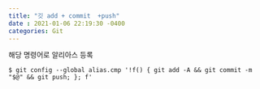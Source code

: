 ```yaml
---
title: "깃 add + commit  +push"
date : 2021-01-06 22:19:30 -0400
categories: Git
---
```


해당 명령어로 알리아스 등록

```
$ git config --global alias.cmp '!f() { git add -A && git commit -m "$@" && git push; }; f'
```
